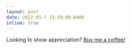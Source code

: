 ```yaml
---
layout: post
date: 2022-05-7 15:59:00-0400
inline: true
---
```


Looking to show appreciation? [Buy me a coffee!](https://www.buymeacoffee.com/awwais)
